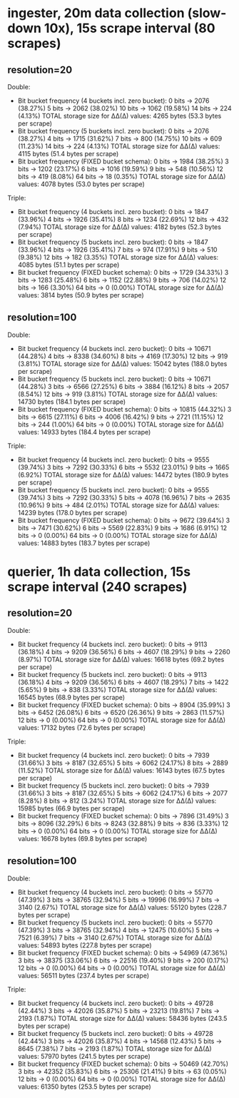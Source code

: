 # ingester, 20m data collection (slow-down 10x), 15s scrape interval (80 scrapes)

## resolution=20

Double:
- Bit bucket frequency (4 buckets incl. zero bucket):
  0 bits → 2076 (38.27%)
  5 bits → 2062 (38.02%)
  10 bits → 1062 (19.58%)
  14 bits → 224 (4.13%)
  TOTAL storage size for ΔΔ(Δ) values: 4265 bytes (53.3 bytes per scrape)
- Bit bucket frequency (5 buckets incl. zero bucket):
  0 bits → 2076 (38.27%)
  4 bits → 1715 (31.62%)
  7 bits → 800 (14.75%)
  10 bits → 609 (11.23%)
  14 bits → 224 (4.13%)
  TOTAL storage size for ΔΔ(Δ) values: 4115 bytes (51.4 bytes per scrape)
- Bit bucket frequency (FIXED bucket schema):
  0 bits → 1984 (38.25%)
  3 bits → 1202 (23.17%)
  6 bits → 1016 (19.59%)
  9 bits → 548 (10.56%)
  12 bits → 419 (8.08%)
  64 bits → 18 (0.35%)
  TOTAL storage size for ΔΔ(Δ) values: 4078 bytes (53.0 bytes per scrape)

Triple:
- Bit bucket frequency (4 buckets incl. zero bucket):
  0 bits → 1847 (33.96%)
  4 bits → 1926 (35.41%)
  8 bits → 1234 (22.69%)
  12 bits → 432 (7.94%)
  TOTAL storage size for ΔΔ(Δ) values: 4182 bytes (52.3 bytes per scrape)
- Bit bucket frequency (5 buckets incl. zero bucket):
  0 bits → 1847 (33.96%)
  4 bits → 1926 (35.41%)
  7 bits → 974 (17.91%)
  9 bits → 510 (9.38%)
  12 bits → 182 (3.35%)
  TOTAL storage size for ΔΔ(Δ) values: 4085 bytes (51.1 bytes per scrape)
- Bit bucket frequency (FIXED bucket schema):
  0 bits → 1729 (34.33%)
  3 bits → 1283 (25.48%)
  6 bits → 1152 (22.88%)
  9 bits → 706 (14.02%)
  12 bits → 166 (3.30%)
  64 bits → 0 (0.00%)
  TOTAL storage size for ΔΔ(Δ) values: 3814 bytes (50.9 bytes per scrape)

## resolution=100

Double:
- Bit bucket frequency (4 buckets incl. zero bucket):
  0 bits → 10671 (44.28%)
  4 bits → 8338 (34.60%)
  8 bits → 4169 (17.30%)
  12 bits → 919 (3.81%)
  TOTAL storage size for ΔΔ(Δ) values: 15042 bytes (188.0 bytes per scrape)
- Bit bucket frequency (5 buckets incl. zero bucket):
  0 bits → 10671 (44.28%)
  3 bits → 6566 (27.25%)
  6 bits → 3884 (16.12%)
  8 bits → 2057 (8.54%)
  12 bits → 919 (3.81%)
  TOTAL storage size for ΔΔ(Δ) values: 14730 bytes (184.1 bytes per scrape)
- Bit bucket frequency (FIXED bucket schema):
  0 bits → 10815 (44.32%)
  3 bits → 6615 (27.11%)
  6 bits → 4006 (16.42%)
  9 bits → 2721 (11.15%)
  12 bits → 244 (1.00%)
  64 bits → 0 (0.00%)
  TOTAL storage size for ΔΔ(Δ) values: 14933 bytes (184.4 bytes per scrape)

Triple:
- Bit bucket frequency (4 buckets incl. zero bucket):
  0 bits → 9555 (39.74%)
  3 bits → 7292 (30.33%)
  6 bits → 5532 (23.01%)
  9 bits → 1665 (6.92%)
  TOTAL storage size for ΔΔ(Δ) values: 14472 bytes (180.9 bytes per scrape)
- Bit bucket frequency (5 buckets incl. zero bucket):
  0 bits → 9555 (39.74%)
  3 bits → 7292 (30.33%)
  5 bits → 4078 (16.96%)
  7 bits → 2635 (10.96%)
  9 bits → 484 (2.01%)
  TOTAL storage size for ΔΔ(Δ) values: 14239 bytes (178.0 bytes per scrape)
- Bit bucket frequency (FIXED bucket schema):
  0 bits → 9672 (39.64%)
  3 bits → 7471 (30.62%)
  6 bits → 5569 (22.83%)
  9 bits → 1686 (6.91%)
  12 bits → 0 (0.00%)
  64 bits → 0 (0.00%)
  TOTAL storage size for ΔΔ(Δ) values: 14883 bytes (183.7 bytes per scrape)

# querier, 1h data collection, 15s scrape interval (240 scrapes)

## resolution=20

Double:
- Bit bucket frequency (4 buckets incl. zero bucket):
  0 bits → 9113 (36.18%)
  4 bits → 9209 (36.56%)
  6 bits → 4607 (18.29%)
  9 bits → 2260 (8.97%)
  TOTAL storage size for ΔΔ(Δ) values: 16618 bytes (69.2 bytes per scrape)
- Bit bucket frequency (5 buckets incl. zero bucket):
  0 bits → 9113 (36.18%)
  4 bits → 9209 (36.56%)
  6 bits → 4607 (18.29%)
  7 bits → 1422 (5.65%)
  9 bits → 838 (3.33%)
  TOTAL storage size for ΔΔ(Δ) values: 16545 bytes (68.9 bytes per scrape)
- Bit bucket frequency (FIXED bucket schema):
  0 bits → 8904 (35.99%)
  3 bits → 6452 (26.08%)
  6 bits → 6520 (26.36%)
  9 bits → 2863 (11.57%)
  12 bits → 0 (0.00%)
  64 bits → 0 (0.00%)
  TOTAL storage size for ΔΔ(Δ) values: 17132 bytes (72.6 bytes per scrape)

Triple:
- Bit bucket frequency (4 buckets incl. zero bucket):
  0 bits → 7939 (31.66%)
  3 bits → 8187 (32.65%)
  5 bits → 6062 (24.17%)
  8 bits → 2889 (11.52%)
  TOTAL storage size for ΔΔ(Δ) values: 16143 bytes (67.5 bytes per scrape)
- Bit bucket frequency (5 buckets incl. zero bucket):
  0 bits → 7939 (31.66%)
  3 bits → 8187 (32.65%)
  5 bits → 6062 (24.17%)
  6 bits → 2077 (8.28%)
  8 bits → 812 (3.24%)
  TOTAL storage size for ΔΔ(Δ) values: 15985 bytes (66.9 bytes per scrape)
- Bit bucket frequency (FIXED bucket schema):
  0 bits → 7896 (31.49%)
  3 bits → 8096 (32.29%)
  6 bits → 8243 (32.88%)
  9 bits → 836 (3.33%)
  12 bits → 0 (0.00%)
  64 bits → 0 (0.00%)
  TOTAL storage size for ΔΔ(Δ) values: 16678 bytes (69.8 bytes per scrape)

## resolution=100

Double:
- Bit bucket frequency (4 buckets incl. zero bucket):
  0 bits → 55770 (47.39%)
  3 bits → 38765 (32.94%)
  5 bits → 19996 (16.99%)
  7 bits → 3140 (2.67%)
  TOTAL storage size for ΔΔ(Δ) values: 55120 bytes (228.7 bytes per scrape)
- Bit bucket frequency (5 buckets incl. zero bucket):
  0 bits → 55770 (47.39%)
  3 bits → 38765 (32.94%)
  4 bits → 12475 (10.60%)
  5 bits → 7521 (6.39%)
  7 bits → 3140 (2.67%)
  TOTAL storage size for ΔΔ(Δ) values: 54893 bytes (227.8 bytes per scrape)
- Bit bucket frequency (FIXED bucket schema):
  0 bits → 54969 (47.36%)
  3 bits → 38375 (33.06%)
  6 bits → 22516 (19.40%)
  9 bits → 200 (0.17%)
  12 bits → 0 (0.00%)
  64 bits → 0 (0.00%)
  TOTAL storage size for ΔΔ(Δ) values: 56511 bytes (237.4 bytes per scrape)

Triple:
- Bit bucket frequency (4 buckets incl. zero bucket):
  0 bits → 49728 (42.44%)
  3 bits → 42026 (35.87%)
  5 bits → 23213 (19.81%)
  7 bits → 2193 (1.87%)
  TOTAL storage size for ΔΔ(Δ) values: 58436 bytes (243.5 bytes per scrape)
- Bit bucket frequency (5 buckets incl. zero bucket):
  0 bits → 49728 (42.44%)
  3 bits → 42026 (35.87%)
  4 bits → 14568 (12.43%)
  5 bits → 8645 (7.38%)
  7 bits → 2193 (1.87%)
  TOTAL storage size for ΔΔ(Δ) values: 57970 bytes (241.5 bytes per scrape)
- Bit bucket frequency (FIXED bucket schema):
  0 bits → 50469 (42.70%)
  3 bits → 42352 (35.83%)
  6 bits → 25306 (21.41%)
  9 bits → 63 (0.05%)
  12 bits → 0 (0.00%)
  64 bits → 0 (0.00%)
  TOTAL storage size for ΔΔ(Δ) values: 61350 bytes (253.5 bytes per scrape)
